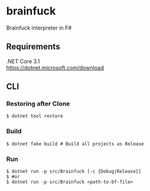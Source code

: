 # brainfuck

Brainfuck interpreter in F#

## Requirements
.NET Core 3.1  
https://dotnet.microsoft.com/download  

## CLI

### Restoring after Clone
```shell
$ dotnet tool restore
```

### Build
```shell
$ dotnet fake build # Build all projects as Release
```

### Run
```shell
$ dotnet run -p src/Brainfuck [-c {Debug|Release}]
$ #or
$ dotnet run -p src/Brainfuck <path-to-bf-file>
```